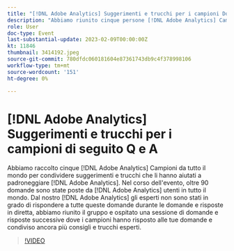 ```yaml
---
title: "[!DNL Adobe Analytics] Suggerimenti e trucchi per i campioni Domande e risposte"
description: "Abbiamo riunito cinque persone [!DNL Adobe Analytics] Campioni da tutto il mondo per condividere suggerimenti e trucchi che li hanno aiutati a padroneggiare [!DNL Adobe Analytics]. During the event, over 90 questions were asked by [!DNL Adobe Analytics] utenti in tutto il mondo. Dal nostro [!DNL Adobe Analytics] gli esperti non sono stati in grado di rispondere a tutte queste domande durante le domande e risposte in diretta, abbiamo riunito il gruppo e ospitato una sessione di domande e risposte successive in cui i campioni hanno risposto alle tue domande e condiviso ancora più consigli e trucchi esperti."
role: User
doc-type: Event
last-substantial-update: 2023-02-09T00:00:00Z
kt: 11846
thumbnail: 3414192.jpeg
source-git-commit: 780dfdc060181604e87361743db9c4f378998106
workflow-type: tm+mt
source-wordcount: '151'
ht-degree: 0%

---
```



# [!DNL Adobe Analytics] Suggerimenti e trucchi per i campioni di seguito Q e A

Abbiamo raccolto cinque [!DNL Adobe Analytics] Campioni da tutto il mondo per condividere suggerimenti e trucchi che li hanno aiutati a padroneggiare [!DNL Adobe Analytics]. Nel corso dell&#39;evento, oltre 90 domande sono state poste da [!DNL Adobe Analytics] utenti in tutto il mondo. Dal nostro [!DNL Adobe Analytics] gli esperti non sono stati in grado di rispondere a tutte queste domande durante le domande e risposte in diretta, abbiamo riunito il gruppo e ospitato una sessione di domande e risposte successive dove i campioni hanno risposto alle tue domande e condiviso ancora più consigli e trucchi esperti.

>[!VIDEO](https://video.tv.adobe.com/v/3414192/?quality=12&learn=on)
